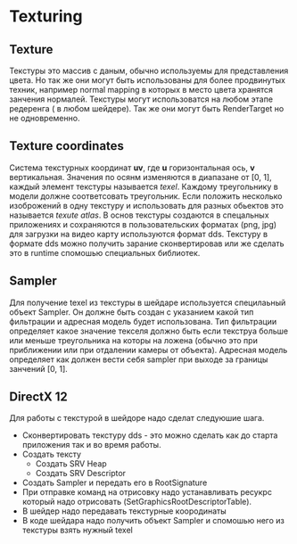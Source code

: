 # Texturing 

## Texture 
Текстуры это массив с даным, обычно используемы для представления цвета.  Но так же они могут быть использованы для более продвинутых техник, например normal mapping в которых в место цвета хранятся занчения нормалей. Текстуры могут использоватся на любом этапе редеренга ( в любом шейдере). Так же они могут быть RenderTarget но не одновременно. 

## Texture coordinates

Система текстурных координат **uv**, где **u** горизонтальная ось, **v** вертикальная. Значения по осянм изменяются в диапазане от [0, 1], каждый элемент текстуры называется *texel*. Каждому треугольнику в модели должне соответсовать треугольник. Если положить несколько изоброжений в одну текстуру и использовать для разных обьектов это называется *texute atlas*. В основ текстуры создаются в спецальных приложениях и сохраняются в пользовательских форматах (png, jpg) для загрузки на видео карту используются формат dds. Текстуру в формате dds можно получить зарание сконвертировав или же сделать это в runtime спомошью специальных библиотек. 

## Sampler
Для получение texel из текстуры в шейдаре используется специлаьный объект Sampler. Он должне быть создан с указанием какой тип фильтрации и адресная модель будет использована. Тип фильтрации определяет какое значение текселя должно быть если текструа больше или меньше треугольника на которы на ложена (обычно это при приближении или при отдалении камеры от объекта). Адресная модель определяет как должен вести себя sampler при выходе за границы занчений [0, 1]. 


## DirectX 12
Для работы с текстурой в шейдоре надо сделат следуюшие шага. 

- Сконвертировать текстуру dds - это можно сделать как до старта приложения так и во время работы.
- Создать тексту 
	-  Создать SRV Heap 
	- Создать SRV Descriptor
- Создать Sampler и передать его в RootSignature 
- При отправке команд на отрисовку надо устанавливать ресукрс который надо отрисовать (SetGraphicsRootDescriptorTable).
- В шейдер надо передавать текстурные коородинаты
- В коде шейдара надо получить объект Sampler и спомошью него из текстуры взять нужный texel 

	


